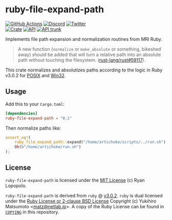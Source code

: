 # ruby-file-expand-path

[![GitHub Actions](https://github.com/artichoke/ruby-file-expand-path/workflows/CI/badge.svg)](https://github.com/artichoke/ruby-file-expand-path/actions)
[![Discord](https://img.shields.io/discord/607683947496734760)](https://discord.gg/QCe2tp2)
[![Twitter](https://img.shields.io/twitter/follow/artichokeruby?label=Follow&style=social)](https://twitter.com/artichokeruby)
<br>
[![Crate](https://img.shields.io/crates/v/ruby-file-expand-path.svg)](https://crates.io/crates/ruby-file-expand-path)
[![API](https://docs.rs/ruby-file-expand-path/badge.svg)](https://docs.rs/ruby-file-expand-path)
[![API trunk](https://img.shields.io/badge/docs-trunk-blue.svg)](https://artichoke.github.io/ruby-file-expand-path/ruby_file_expand_path/)

Implements file path expansion and normalization routines from MRI Ruby.

> A new function (`normalize` or `make_absolute` or something, bikeshed away)
> should be added that will turn a relative path into an absolute path without
> touching the filesystem. ([rust-lang/rust#59117][rust-59117]).

[rust-59117]: https://github.com/rust-lang/rust/issues/59117

This crate normalizes and absolutizes paths according to the logic in Ruby
v3.0.2 for [POSIX][mri-3.0.2-posix] and [Win32][mri-3.0.2-win32].

[mri-3.0.2-posix]: https://github.com/ruby/ruby/blob/v3_0_2/file.c#L3690-L4037
[mri-3.0.2-win32]:
  https://github.com/ruby/ruby/blob/v3_0_2/win32/file.c#L276-L616

## Usage

Add this to your `Cargo.toml`:

```toml
[dependencies]
ruby-file-expand-path = "0.1"
```

Then normalize paths like:

```rust
assert_eq!(
    ruby_file_expand_path::expand("/home/artichoke/scripts/../run.sh"),
    Ok(b"/home/artichoke/run.sh")
);
```

## License

`ruby-file-expand-path` is licensed under the [MIT License](LICENSE) (c) Ryan
Lopopolo.

`ruby-file-expand-path` is derived from `ruby` @ [v3.0.2][mri-3.0.2]. `ruby` is
dual licensed under the [Ruby License or 2-clause BSD
License][mri-3.0.2-license] Copyright (c) Yukihiro Matsumoto \<matz@netlab.jp\>.
A copy of the Ruby License can be found in [`COPYING`](COPYING) in this
repository.

[mri-3.0.2]: https://github.com/ruby/ruby/tree/v3_0_2
[mri-3.0.2-license]: https://github.com/ruby/ruby/blob/v3_0_2/COPYING
